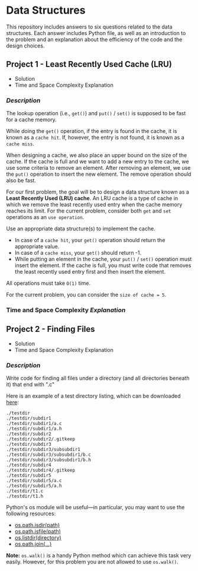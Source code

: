 # Data Structures
This repository includes answers to six questions related to the data structures.  Each answer includes Python file, as well as an introduction to the problem and an explanation about the efficiency of the code and the design choices.

## Project 1 - Least Recently Used Cache (LRU)
* Solution
* Time and Space Complexity Explanation

### _Description_

The lookup operation (i.e., `get()`) and `put()` / `set()` is supposed to be fast for a cache memory.

While doing the `get()` operation, if the entry is found in the cache, it is known as a `cache hit`. If, however, the entry is not found, it is known as a `cache miss`.

When designing a cache, we also place an upper bound on the size of the cache. If the cache is full and we want to add a new entry to the cache, we use some criteria to remove an element. After removing an element, we use the `put()` operation to insert the new element. The remove operation should also be fast.

For our first problem, the goal will be to design a data structure known as a **Least Recently Used (LRU) cache**. An LRU cache is a type of cache in which we remove the least recently used entry when the cache memory reaches its limit. For the current problem, consider both `get` and `set` operations as an `use operation`.

Use an appropriate data structure(s) to implement the cache.

* In case of a `cache hit`, your `get()` operation should return the appropriate value.
* In case of a `cache miss`, your `get()` should return -1.
* While putting an element in the cache, your `put()` / `set()` operation must insert the element. If the cache is full, you must write code that removes the least recently used entry first and then insert the element.

All operations must take `O(1)` time.

For the current problem, you can consider the `size of cache = 5`. 

### Time and Space Complexity _Explanation_

## Project 2 - Finding Files
* Solution
* Time and Space Complexity Explanation

### _Description_

Write code for finding all files under a directory (and all directories beneath it) that end with ".c"

Here is an example of a test directory listing, which can be downloaded [here](/tree/Project-Show-Me-The-Data-Structures/testdir):
```
./testdir
./testdir/subdir1
./testdir/subdir1/a.c
./testdir/subdir1/a.h
./testdir/subdir2
./testdir/subdir2/.gitkeep
./testdir/subdir3
./testdir/subdir3/subsubdir1
./testdir/subdir3/subsubdir1/b.c
./testdir/subdir3/subsubdir1/b.h
./testdir/subdir4
./testdir/subdir4/.gitkeep
./testdir/subdir5
./testdir/subdir5/a.c
./testdir/subdir5/a.h
./testdir/t1.c
./testdir/t1.h
```

Python's os module will be useful—in particular, you may want to use the following resources:

* [os.path.isdir(path)](https://docs.python.org/3.7/library/os.path.html#os.path.isdir)
* [os.path.isfile(path)](https://docs.python.org/3.7/library/os.path.html#os.path.isfile)
* [os.listdir(directory)](https://docs.python.org/3.7/library/os.html#os.listdir)
* [os.path.join(...)](https://docs.python.org/3.7/library/os.path.html#os.path.join)

**Note:** `os.walk()` is a handy Python method which can achieve this task very easily. However, for this problem you are not allowed to use `os.walk()`.



